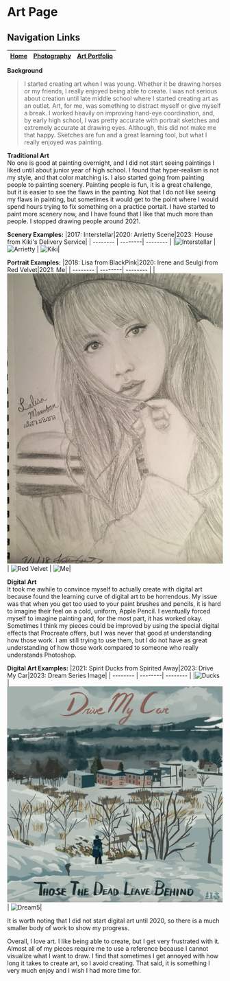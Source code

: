 # Art Page
## Navigation Links
|[Home](README.md) | [Photography](Photography.md)| [Art Portfolio](https://faithcarter.myportfolio.com/art)
| -------- | --------| -------- | 

**Background**   
>I started creating art when I was young. Whether it be drawing horses or my friends, I really enjoyed being able to create. I was not serious about creation until late middle school where I started creating art as an outlet. Art, for me, was something to distract myself or give myself a break. I worked heavily on improving hand-eye coordination, and, by early high school, I was pretty accurate with portrait sketches and extremely accurate at drawing eyes. Although, this did not make me that happy. Sketches are fun and a great learning tool, but what I really enjoyed was painting.

**Traditional Art**  
No one is good at painting overnight, and I did not start seeing paintings I liked until about junior year of high school. I found that hyper-realism is not my style, and that color matching is. I also started going from painting people to painting scenery. Painting people is fun, it is a great challenge, but it is easier to see the flaws in the painting. Not that I do not like seeing my flaws in painting, but sometimes it would get to the point where I would spend hours trying to fix something on a practice portait. I have started to paint more scenery now, and I have found that I like that much more than people. I stopped drawing people around 2021.

**Scenery Examples:** 
|2017: Interstellar|2020: Arrietty Scene|2023: House from Kiki's Delivery Service|
| -------- | --------| -------- | 
|![Interstellar](Interstellar.png) | ![Arrietty](Arrietty.png) | ![Kiki](Kiki.png)|

**Portrait Examples:** 
|2018: Lisa from BlackPink|2020: Irene and Seulgi from Red Velvet|2021: Me|
| -------- | --------| -------- | 
|![Lisa](Lisa.png) | ![Red Velvet](RedVelvet.png) | ![Me](Me.png)|

**Digital Art**  
It took me awhile to convince myself to actually create with digital art because found the learning curve of digital art to be horrendous. My issue was that when you get too used to your paint brushes and pencils, it is hard to imagine their feel on a cold, uniform, Apple Pencil. I eventually forced myself to imagine painting and, for the most part, it has worked okay. Sometimes I think my pieces could be improved by using the special digital effects that Procreate offers, but I was never that good at understanding how those work. I am still trying to use them, but I do not have as great understanding of how those work compared to someone who really understands Photoshop.

**Digital Art Examples:** 
|2021: Spirit Ducks from Spirited Away|2023: Drive My Car|2023: Dream Series Image|
| -------- | --------| -------- | 
|![Ducks](Ducks.png) | ![DriveMyCar](DriveMyCar.png) | ![Dream5](DreamSeries5.png)|

It is worth noting that I did not start digital art until 2020, so there is a much smaller body of work to show my progress.

Overall, I love art. I like being able to create, but I get very frustrated with it. Almost all of my pieces require me to use a reference because I cannot visualize what I want to draw. I find that sometimes I get annoyed with how long it takes to create art, so I avoid creating. That said, it is something I very much enjoy and I wish I had more time for. 